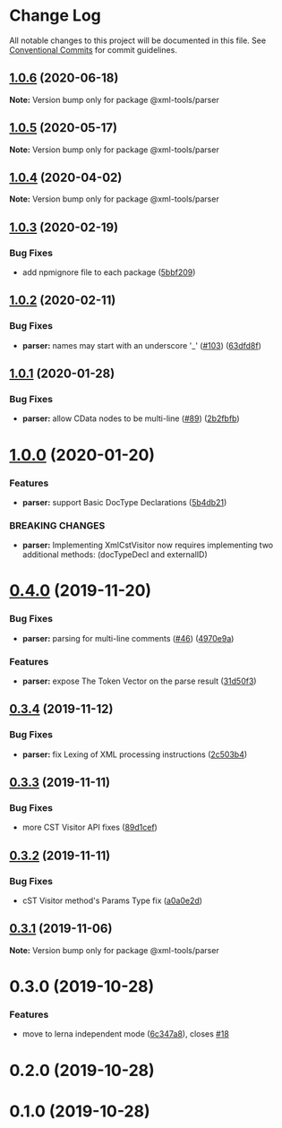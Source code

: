 # Change Log

All notable changes to this project will be documented in this file.
See [Conventional Commits](https://conventionalcommits.org) for commit guidelines.

## [1.0.6](https://github.com/sap/xml-tools/compare/@xml-tools/parser@1.0.5...@xml-tools/parser@1.0.6) (2020-06-18)

**Note:** Version bump only for package @xml-tools/parser

## [1.0.5](https://github.com/sap/xml-tools/compare/@xml-tools/parser@1.0.4...@xml-tools/parser@1.0.5) (2020-05-17)

**Note:** Version bump only for package @xml-tools/parser

## [1.0.4](https://github.com/sap/xml-tools/compare/@xml-tools/parser@1.0.3...@xml-tools/parser@1.0.4) (2020-04-02)

**Note:** Version bump only for package @xml-tools/parser

## [1.0.3](https://github.com/sap/xml-tools/compare/@xml-tools/parser@1.0.2...@xml-tools/parser@1.0.3) (2020-02-19)

### Bug Fixes

- add npmignore file to each package ([5bbf209](https://github.com/sap/xml-tools/commit/5bbf209))

## [1.0.2](https://github.com/sap/xml-tools/compare/@xml-tools/parser@1.0.1...@xml-tools/parser@1.0.2) (2020-02-11)

### Bug Fixes

- **parser:** names may start with an underscore '\_' ([#103](https://github.com/sap/xml-tools/issues/103)) ([63dfd8f](https://github.com/sap/xml-tools/commit/63dfd8f))

## [1.0.1](https://github.com/sap/xml-tools/compare/@xml-tools/parser@1.0.0...@xml-tools/parser@1.0.1) (2020-01-28)

### Bug Fixes

- **parser:** allow CData nodes to be multi-line ([#89](https://github.com/sap/xml-tools/issues/89)) ([2b2fbfb](https://github.com/sap/xml-tools/commit/2b2fbfb))

# [1.0.0](https://github.com/sap/xml-tools/compare/@xml-tools/parser@0.4.0...@xml-tools/parser@1.0.0) (2020-01-20)

### Features

- **parser:** support Basic DocType Declarations ([5b4db21](https://github.com/sap/xml-tools/commit/5b4db21))

### BREAKING CHANGES

- **parser:** Implementing XmlCstVisitor now requires implementing two additional methods:
  (docTypeDecl and externalID)

# [0.4.0](https://github.com/sap/xml-tools/compare/@xml-tools/parser@0.3.4...@xml-tools/parser@0.4.0) (2019-11-20)

### Bug Fixes

- **parser:** parsing for multi-line comments ([#46](https://github.com/sap/xml-tools/issues/46)) ([4970e9a](https://github.com/sap/xml-tools/commit/4970e9a))

### Features

- **parser:** expose The Token Vector on the parse result ([31d50f3](https://github.com/sap/xml-tools/commit/31d50f3))

## [0.3.4](https://github.com/sap/xml-tools/compare/@xml-tools/parser@0.3.3...@xml-tools/parser@0.3.4) (2019-11-12)

### Bug Fixes

- **parser:** fix Lexing of XML processing instructions ([2c503b4](https://github.com/sap/xml-tools/commit/2c503b4))

## [0.3.3](https://github.com/sap/xml-tools/compare/@xml-tools/parser@0.3.2...@xml-tools/parser@0.3.3) (2019-11-11)

### Bug Fixes

- more CST Visitor API fixes ([89d1cef](https://github.com/sap/xml-tools/commit/89d1cef))

## [0.3.2](https://github.com/sap/xml-tools/compare/@xml-tools/parser@0.3.1...@xml-tools/parser@0.3.2) (2019-11-11)

### Bug Fixes

- cST Visitor method's Params Type fix ([a0a0e2d](https://github.com/sap/xml-tools/commit/a0a0e2d))

## [0.3.1](https://github.com/sap/xml-tools/compare/@xml-tools/parser@0.3.0...@xml-tools/parser@0.3.1) (2019-11-06)

**Note:** Version bump only for package @xml-tools/parser

# 0.3.0 (2019-10-28)

### Features

- move to lerna independent mode ([6c347a8](https://github.com/sap/xml-tools/commit/6c347a8)), closes [#18](https://github.com/sap/xml-tools/issues/18)

# 0.2.0 (2019-10-28)

# 0.1.0 (2019-10-28)
